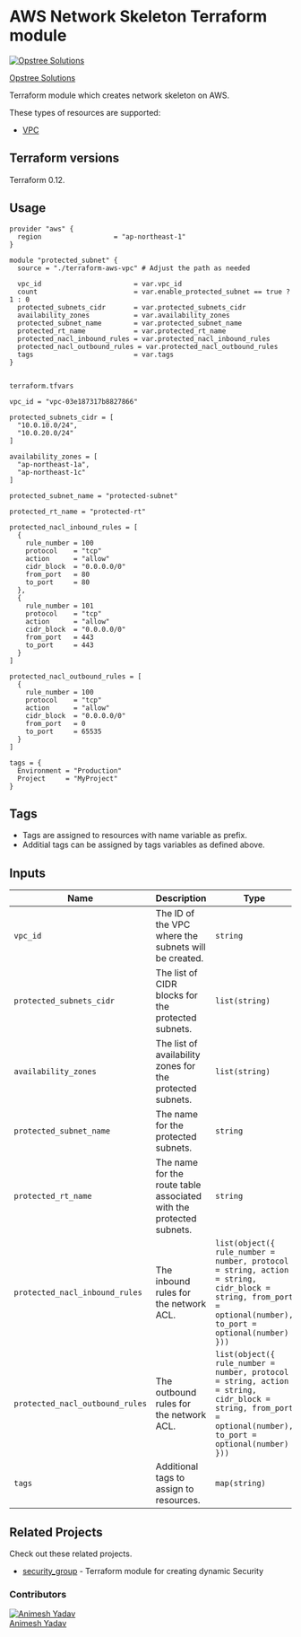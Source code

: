 AWS Network Skeleton Terraform module
=====================================

[![Opstree Solutions][opstree_avatar]][opstree_homepage]

[Opstree Solutions][opstree_homepage] 

  [opstree_homepage]: https://opstree.github.io/
  [opstree_avatar]: https://img.cloudposse.com/150x150/https://github.com/opstree.png

Terraform module which creates network skeleton on AWS.

These types of resources are supported:

* [VPC](https://www.terraform.io/docs/providers/aws/r/vpc.html)

Terraform versions
------------------

Terraform 0.12.

Usage
------

```hcl
provider "aws" {
  region                  = "ap-northeast-1"
}

module "protected_subnet" {
  source = "./terraform-aws-vpc" # Adjust the path as needed

  vpc_id                       = var.vpc_id
  count                        = var.enable_protected_subnet == true ? 1 : 0
  protected_subnets_cidr       = var.protected_subnets_cidr
  availability_zones           = var.availability_zones
  protected_subnet_name        = var.protected_subnet_name
  protected_rt_name            = var.protected_rt_name
  protected_nacl_inbound_rules = var.protected_nacl_inbound_rules
  protected_nacl_outbound_rules = var.protected_nacl_outbound_rules
  tags                         = var.tags
}


```

```
terraform.tfvars

vpc_id = "vpc-03e187317b8827866"

protected_subnets_cidr = [
  "10.0.10.0/24",
  "10.0.20.0/24"
]

availability_zones = [
  "ap-northeast-1a",
  "ap-northeast-1c"
]

protected_subnet_name = "protected-subnet"

protected_rt_name = "protected-rt"

protected_nacl_inbound_rules = [
  {
    rule_number = 100
    protocol    = "tcp"
    action      = "allow"
    cidr_block  = "0.0.0.0/0"
    from_port   = 80
    to_port     = 80
  },
  {
    rule_number = 101
    protocol    = "tcp"
    action      = "allow"
    cidr_block  = "0.0.0.0/0"
    from_port   = 443
    to_port     = 443
  }
]

protected_nacl_outbound_rules = [
  {
    rule_number = 100
    protocol    = "tcp"
    action      = "allow"
    cidr_block  = "0.0.0.0/0"
    from_port   = 0
    to_port     = 65535
  }
]

tags = {
  Environment = "Production"
  Project     = "MyProject"
}

```
Tags
----
* Tags are assigned to resources with name variable as prefix.
* Additial tags can be assigned by tags variables as defined above.

Inputs
------
| Name                         | Description                                               | Type                                                                                               | Default                                    | Required |
|------------------------------|-----------------------------------------------------------|----------------------------------------------------------------------------------------------------|--------------------------------------------|:--------:|
| `vpc_id`                      | The ID of the VPC where the subnets will be created.       | `string`                                                                                           | n/a                                        |   yes    |
| `protected_subnets_cidr`      | The list of CIDR blocks for the protected subnets.         | `list(string)`                                                                                     | n/a                                        |   yes    |
| `availability_zones`          | The list of availability zones for the protected subnets.  | `list(string)`                                                                                     | n/a                                        |   yes    |
| `protected_subnet_name`       | The name for the protected subnets.                        | `string`                                                                                           | `"protected-subnet"`                       |    yes   |
| `protected_rt_name`           | The name for the route table associated with the protected subnets. | `string`                                                                                           | `"protected-rt"`                           |    yes   |
| `protected_nacl_inbound_rules`| The inbound rules for the network ACL.                     | `list(object({ rule_number = number, protocol = string, action = string, cidr_block = string, from_port = optional(number), to_port = optional(number) }))` | n/a |   yes    |
| `protected_nacl_outbound_rules`| The outbound rules for the network ACL.                   | `list(object({ rule_number = number, protocol = string, action = string, cidr_block = string, from_port = optional(number), to_port = optional(number) }))` | n/a |   yes    |
| `tags`                        | Additional tags to assign to resources.                   | `map(string)`                                                                                      | `{Environment = "Production", Project = "MyProject"}` |    no    |



## Related Projects

Check out these related projects.

- [security_group](https://github.com/OT-CLOUD-KIT/terraform-aws-network-skeleton) - Terraform module for creating dynamic Security 

### Contributors

  [![Animesh Yadav][Animesh_avatar]][Animesh_homepage]<br/>[Animesh Yadav][Animesh_homepage] 


  [Animesh_homepage]: https://github.com/animesh-opstree
  [Animesh_avatar]: https://ca.slack-edge.com/T2AGPFQ9X-U07CCA3T3NK-3415dfacd89f-192
  
